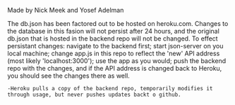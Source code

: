 Made by Nick Meek and Yosef Adelman

The db.json has been factored out to be hosted on heroku.com.
    Changes to the database in this fasion will not persist after 24 hours, and the original db.json that is hosted in the backend repo will not be changed. To effect persistant changes: navigate to the backend first; start json-server on you local machine; change app.js in this repo to reflect the 'new' API address (most likely 'localhost:3000'); use the app as you would; push the backend repo with the changes, and if the API address is changed back to Heroku, you should see the changes there as well.

    -Heroku pulls a copy of the backend repo, temporarily modifies it through usage, but never pushes updates backt o github.
